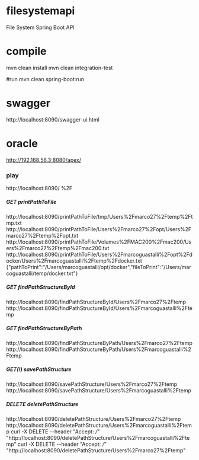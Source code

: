 # filesystemapi
File System Spring Boot API

# compile
mvn clean install
mvn clean integration-test

#run
mvn clean spring-boot:run

# swagger
http://localhost:8090/swagger-ui.html

# oracle
http://192.168.56.3:8080/apex/

### play
http://localhost:8090/
%2F

##### GET printPathToFile
http://localhost:8090/printPathToFile/tmp/Users%2Fmarco27%2Ftemp%2Ftmp.txt
http://localhost:8090/printPathToFile/Users%2Fmarco27%2Fopt/Users%2Fmarco27%2Ftemp%2Fopt.txt
http://localhost:8090/printPathToFile/Volumes%2FMAC200%2Fmac200/Users%2Fmarco27%2Ftemp%2Fmac200.txt
http://localhost:8090/printPathToFile/Users%2Fmarcoguastalli%2Fopt%2Fdocker/Users%2Fmarcoguastalli%2Ftemp%2Fdocker.txt
{"pathToPrint":"/Users/marcoguastalli/opt/docker","fileToPrint":"/Users/marcoguastalli/temp/docker.txt"}

##### GET findPathStructureById
http://localhost:8090/findPathStructureById/Users%2Fmarco27%2Ftemp
http://localhost:8090/findPathStructureById/Users%2Fmarcoguastalli%2Ftemp

##### GET findPathStructureByPath
http://localhost:8090/findPathStructureByPath/Users%2Fmarco27%2Ftemp
http://localhost:8090/findPathStructureByPath/Users%2Fmarcoguastalli%2Ftemp

##### GET(!) savePathStructure
http://localhost:8090/savePathStructure/Users%2Fmarco27%2Ftemp
http://localhost:8090/savePathStructure/Users%2Fmarcoguastalli%2Ftemp

##### DELETE deletePathStructure
http://localhost:8090/deletePathStructure/Users%2Fmarco27%2Ftemp
http://localhost:8090/deletePathStructure/Users%2Fmarcoguastalli%2Ftemp
curl -X DELETE --header "Accept: */*" "http://localhost:8090/deletePathStructure/Users%2Fmarcoguastalli%2Ftemp"
curl -X DELETE --header "Accept: */*" "http://localhost:8090/deletePathStructure/Users%2Fmarco27%2Ftemp"
